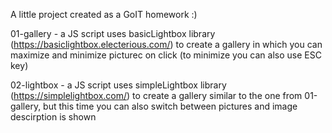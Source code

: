 A little project created as a GoIT homework :)

01-gallery - a JS script uses basicLightbox library (https://basiclightbox.electerious.com/) to create a gallery in which you can maximize and minimize picturec on click (to minimize you can also use ESC key)

02-lightbox - a JS script uses simpleLightbox library (https://simplelightbox.com/) to create a gallery similar to the one from 01-gallery, but this time you can also switch between pictures and image descirption is shown
